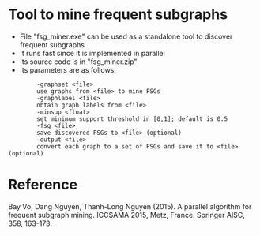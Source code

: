 # Tool to mine frequent subgraphs
- File "fsg_miner.exe" can be used as a standalone tool to discover frequent subgraphs
- It runs fast since it is implemented in parallel
- Its source code is in "fsg_miner.zip"
- Its parameters are as follows:
```
        -graphset <file>
        use graphs from <file> to mine FSGs
        -graphlabel <file>
        obtain graph labels from <file>
        -minsup <float>
        set minimum support threshold in [0,1]; default is 0.5
        -fsg <file>
        save discovered FSGs to <file> (optional)
        -output <file>
        convert each graph to a set of FSGs and save it to <file> (optional)
```
# Reference
Bay Vo, Dang Nguyen, Thanh-Long Nguyen (2015). A parallel algorithm for frequent subgraph mining. ICCSAMA 2015, Metz, France. Springer AISC, 358, 163-173.
